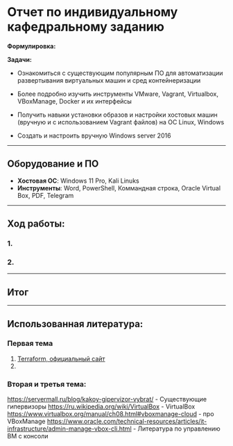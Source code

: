 # Отчет по индивидуальному кафедральному заданию
**Формулировка:** 

**Задачи:**

* Ознакомиться с существующим популярным ПО для автоматизации развертывания виртуальных машин и сред контейнеризации

* Более подробно изучить инструменты VMware, Vagrant, Virtualbox, VBoxManage, Docker и их интерфейсы

* Получить навыки установки образов и настройки хостовых машин (вручную и с использованием Vagrant файлов) на ОС Linux, Windows

* Создать и настроить вручную Windows server 2016

---

## Оборудование и ПО

- **Хостовая ОС**: Windows 11 Pro, Kali Linuks 
- **Инструменты**: Word, PowerShell, Коммандная строка, Oracle Virtual Box, PDF, Telegram

---

## Ход работы:

### 1. 



### 2. 


---

## Итог

---

## Использованная литература:
### Первая тема

1. [Terraform, официальный сайт](https://www.terraform.io/)
2. 

### Вторая и третья тема:
https://servermall.ru/blog/kakoy-gipervizor-vybrat/ - Существующие гипервизоры
https://ru.wikipedia.org/wiki/VirtualBox - VirtualBox
https://www.virtualbox.org/manual/ch08.html#vboxmanage-cloud - про VBoxManage
https://www.oracle.com/technical-resources/articles/it-infrastructure/admin-manage-vbox-cli.html - Литература по управлению ВМ с консоли
